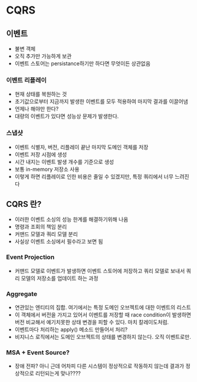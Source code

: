 # CQRS

## 이벤트

* 불변 객체
* 오직 추가만 가능하게 보관
* 이벤트 스토어는 persistance하기만 하다면 무엇이든 상관없음

### 이벤트 리플레이

* 현재 상태를 복원하는 것
* 초기값으로부터 지금까지 발생한 이벤트를 모두 적용하여 마지막 결과를 이끌어냄
* 언제나 해야만 한다?
* 대량의 이벤트가 있다면 성능상 문제가 발생한다.

### 스냅샷

* 이벤트 식별자, 버전, 리플레이 끝난 마지막 도메인 객체를 저장
* 이벤트 저장 시점에 생성
* 시간 내지는 이벤트 발생 개수를 기준으로 생성
* 보통 in-memory 저장소 사용
* 이렇게 하면 리플레이로 인한 비용은 줄일 수 있겠지만, 특정 쿼리에서 너무 느려진다

## CQRS 란?

* 이러한 이벤트 소싱의 성능 한계를 해결하기위해 나옴
* 명령과 조회의 책임 분리
* 커맨드 모델과 쿼리 모델 분리
* 사실상 이벤트 소싱에서 필수라고 보면 됨

### Event Projection

* 커맨드 모델로 이벤트가 발생하면 이벤트 스토어에 저장하고 쿼리 모델로 보내서 쿼리  모델의 저장소를 업데이트 하는 과정

### Aggregate

* 연관있는 엔티티의 집합. 여기에서는 특정 도메인 오브젝트에 대한 이벤트의 리스트
* 이 객체에서 버전을 가지고 있어서 이벤트를 저장할 때 race condition이 발생하면 버전 비교해서 예기치못한 상태 변경을 피할 수 있다. 마치 칼레이도처럼.
* 이벤트마다 처리하는 apply\(\) 메소드 만들어서 처리?
* 비지니스 로직에서는 도메인 오브젝트의 상태를 변경하지 않는다. 오직 이벤트로만.

### MSA + Event Source?

* 장애 전파? 아니 근데 어차피 다른 시스템이 정상적으로 작동하지 않는데 결과가 정상적으로 리턴되는게 맞나????




